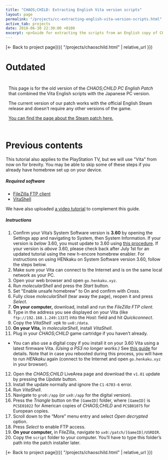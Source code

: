 ```yaml
---
title: "CHAOS;CHILD: Extracting English Vita version scripts"
layout: page
permalink: "/projects/cc-extracting-english-vita-version-scripts.html"
active_tab: projects
date: 2018-06-30 22:30:00 +0100
excerpt: <p>Guide for extracting the scripts from an English copy of CHAOS;CHILD for Vita using a firmware 3.60 Vita (or PlayStation TV)</p>
---
```


[← Back to project page]({{ "/projects/chaoschild.html" | relative_url }})

# Outdated

<div style="border: 1px solid #fff; padding: 8px;">
<p>This page is for the old version of the <i>CHAOS;CHILD PC English Patch</i> that combined the Vita English scripts with the Japanese PC version.</p>

<p>The current version of our patch works with the official English Steam release and doesn't require any other versions of the game.</p>

<p><a href='{{ "/projects/chaoschild-steam.html" | relative_url }}'>You can find the page about the Steam patch here.</a></p>
</div>

# Previous contents

This tutorial also applies to the PlayStation TV, but we will use "Vita" from now on for brevity. You may be able to skip some of these steps if you already have homebrew set up on your device.

##### Required software

- [FileZilla FTP client](https://filezilla-project.org/download.php?show_all=1)
- [VitaShell](https://github.com/TheOfficialFloW/VitaShell/releases)

We have also uploaded [a video tutorial](https://www.youtube.com/watch?v=SKNn0gxeUCI) to complement this guide.

##### Instructions

1. Confirm your Vita’s System Software version is **3.60** by opening the Settings app and navigating to System, then System Information. If your version is _below_ 3.60, you must update to 3.60 using [this procedure](http://wololo.net/2016/08/09/manually-update-ps-vita-firmware-3-60/). If your version is _above_ 3.60, please check back after July 1st for an updated tutorial using the new h-encore homebrew enabler. For instructions on using HENkaku on System Software version 3.60, follow the steps below.
2. Make sure your Vita can connect to the Internet and is on the same local network as your PC.
3. Open your web browser and open `go.henkaku.xyz`.
4. Run _molecularShell_ and press the _Start_ button.
5. Set "Enable unsafe homebrew" to On and confirm with _Cross_.
6. Fully close _molecularShell_ (tear away the page), reopen it and press _Select_.
7. **On your computer,** download, install and run the _FileZilla FTP client_.
8. Type in the address you see displayed on your Vita (like `ftp://192.168.1.249:1337`) into the _Host:_ field and hit _Quickconnect_.
9. Copy the _VitaShell_ .vpk to `ux0:/data`.
10. **On your Vita,** in _molecularShell_, install _VitaShell_.
11. Plug in your _CHAOS;CHILD_ game cartridge if you haven’t already.

- You can also use a digital copy if you install it on your 3.60 Vita using a latest firmware Vita. _(Using a PS3 no longer works.)_ See [this guide](https://github.com/xy2iii/vita-handbook/blob/9669610f1bf5f0d868f59fb8ab8ec80dcde1fffb/Vita%20Handbook.txt#L262) for details. Note that in case you rebooted during this process, you will have to run _HENkaku_ again (connect to the Internet and open `go.henkaku.xyz` in your browser).

12. Open the _CHAOS;CHILD_ LiveArea page and download the `v1.01` update by pressing the _Update_ button.
13. Install the update normally and ignore the `C1-6703-6` error.
14. Run _VitaShell_.
15. Navigate to `gro0:/app` (or `ux0:/app` for the digital version).
16. Press the _Triangle_ button on the `[GameID]` folder, where `[GameID]` is `PCSE01022` for American copies of _CHAOS;CHILD_ and `PCSB01075` for European copies.
17. Scroll down to the “More” menu entry and select _Open decrypted_ option.
18. Press _Select_ to enable FTP access.
19. **On your computer,** in FileZilla, navigate to `ux0:/patch/[GameID]/USRDIR`.
20. Copy the `script` folder to your computer. You’ll have to type this folder’s path into the patch installer later.

[← Back to project page]({{ "/projects/chaoschild.html" | relative_url }})
